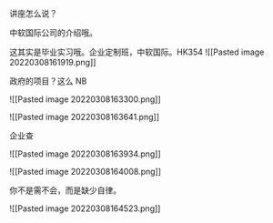 讲座怎么说？

中软国际公司的介绍哦。

这其实是毕业实习哦。企业定制班，中软国际。HK354
![[Pasted image 20220308161919.png]]

政府的项目？这么 NB

![[Pasted image 20220308163300.png]]

![[Pasted image 20220308163641.png]]

企业查

![[Pasted image 20220308163934.png]]


![[Pasted image 20220308164008.png]]


你不是需不会，而是缺少自律。

![[Pasted image 20220308164523.png]]


